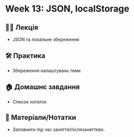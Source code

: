 # Week 13: JSON, localStorage

## 🧑‍🏫 Лекція
- JSON та локальне збереження

## 🛠 Практика
- Збереження налаштувань теми

## 🏠 Домашнє завдання
- Список нотаток

## 📎 Матеріали/Нотатки
- Заповнити під час заняття/післязаняттєво.